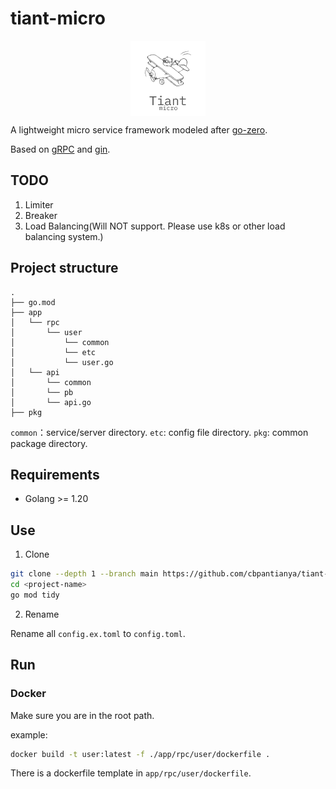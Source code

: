 
# tiant-micro

<p align="center">
<img align="center" width="120px" src="./doc/logo.png">
</p>

A lightweight micro service framework modeled after [go-zero](https://go-zero.dev/).

Based on [gRPC](https://grpc.io/) and [gin](https://gin-gonic.com/).

## TODO

1. Limiter
2. Breaker
3. Load Balancing(Will NOT support. Please use k8s or other load balancing system.)

## Project structure

```
.
├── go.mod
├── app
│   └── rpc
│       └── user
│           └── common
│           └── etc
│           └── user.go
│   └── api
│       └── common
│       └── pb
│       └── api.go
├── pkg
```
`common`：service/server directory.
`etc`: config file directory.
`pkg`: common package directory.

## Requirements
- Golang >= 1.20

## Use

1. Clone

```bash
git clone --depth 1 --branch main https://github.com/cbpantianya/tiant-micro.git <project-name>
cd <project-name>
go mod tidy
```

2. Rename

Rename all `config.ex.toml` to `config.toml`.

## Run 

### Docker
Make sure you are in the root path.

example:

```bash
docker build -t user:latest -f ./app/rpc/user/dockerfile .
```
There is a dockerfile template in `app/rpc/user/dockerfile`.



